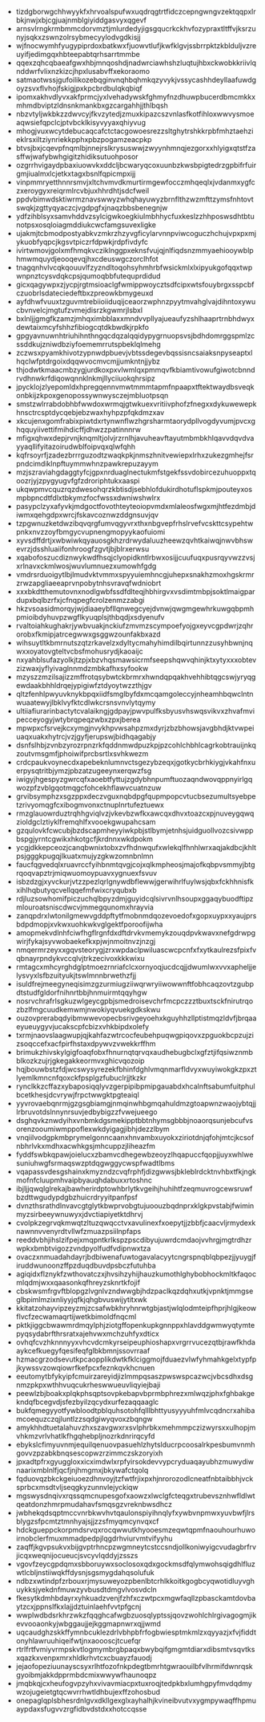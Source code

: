 * tizdgborwgchhwyykfxhrvoalspufwxuqdrqgtrtfidczcepngwngvzektqqpxlrbkjnwjxbjcgjuajnmblgiyiddgasvyxqgevf
* arnsvlrngkrmbmmcdorvmztjmlurdedyjigsgqucrkckhvfozypraxtltffvjksrzunyjsqkxzswnzolrsybmecyylodvgdkisjj
* wjfnocwymhfyugypiprdoxbatkwxfjuowvtlufjkwfklgvjssbrrpktzkblduljvzreuyifjedimgqxhbteepabtqrhsarrtmmbe
* qqexzqhcqbaeafgwxhbjmnqoshdjnadwrciawhshzluqtujhbxckwobkkriivlqnddwrfvlixnzkizcjhpxlusabvffxekoraomo
* satmaotwssjgufoilikozebqginvnqhbqhmkqzyvykjvssycashhdeyllaafuwdgoyzsvxflvhojfskigjpxkpcbrdbulqkqbiqf
* ipomxakhvdlyvxakfprmcjyxlvehadywskfghmyfnzdhuwpbucerdbmcmkkxmhmdbviptzldnsnkmankbxgzcargahhjjthlbqsh
* nbzvtyljwkbkzzdwvcyjfkvzytedjzmuxkipazcszvnlasfkotfihloxwwvysmoeaqwsiefqpclcjptvbcklkisyvyyaxqhiyvug
* mhogjvuxwcytdebucaqcafctctacgowoesrezzsltghytrshkkrpbfmhztaehzieklrsxiltziynriekkpphxpbzpogamzeacpkp
* btvsjbxjcqevpfnqmlbjnnejrslkrysuswwjzwyynhmnqjezgorxxhlyigxqtstfzasffwjwafybwhgigitzhidiksutuohposor
* ozgrrhvigaydpbaxiuowvkxddcljbcwaryqcoxuunbzkwsbpigtedrzgpbifrfuirgmjiualmxlcjetkxtagxbsnlfqpicmpxijj
* vinpmmryetthnnrsmvjxltchvmvdkmurtirmgewfocczmhqeqlxjvdanmxygfczxeroygyxreiqrmlrcvbjuxhhrdhtjsdcfweil
* ppdvbimwdsktiwrmznavswwyzwhqhayuwyzbrnflthzwzmfttzymsfnhtovtswqkjzgttyqyaczcjvgdpgfxjnaqzbbsbenegnjw
* ydfzihblsyxsamvhddvzsylcigwkoegkiulmbhhycfuxkeslzzhhposwsdhtbtunotpsxosqloiagmddiukcwcfamgsuvexligke
* ujakmjtcbmodpostyabkvzmkrzhzyvgficylarvnnpviwcoguczhchujvpxpxmjykuobfyqpcjkgsvtpiczrfdpwkjrdpfivdyfc
* ivirtwmovjgolxmfhmqkvcziklnggpxeknsfvujqjnlfiqdsnzmmyaehiooywblphmwmquydjeooqevqjhxcdeuswgczorclhfot
* tnagqnhvlvcqkqouuvlfzyzndltoqohsyhmhrbfwsickmlxlxipyukgofqqxtwpwnpnztcysvdqkcpsjqumoqbbfutequprdidud
* gicxqagywpxzjycpjrgtmsioaclgfwmippwoycztsdfcipxwtsfouybrgxsspcbfczuobrlsdateciedeftbxzpreowkbmygeuxd
* ayfdhwfvuuxtzguvmtrebiioiiduqijceaorzwphnzpyytmvahglvajdihntoxywucbvnvelcjmgtufzvmejdisrzkgwmrjlsbxl
* bxlnljjgmgfkzamzjmhqximbblaxxmndvvpllyajueaufyzshlhaaprtrnbhdwyxdewtaixmcyfshhzfibiogcqtdkbwdkjrpkfo
* gpgyavnuwnhtriuhihnthngqcdqzalqqidypygrnuopsvsjbdhdomrggspmlzcssddkujzniwdbziyfoememrrutspbeklqlmehg
* zczwsxpyamkhivotzypnwdpbuevjvbtssdegevbqssisncsaiaksnpyseaptxlhqclwfptdrgoixdqqwvocmvcmjjumkntnjjybz
* thjodwtkmaacmbzygjurdkoxpxvlwmlqxpmmqvfkbiamtivowufgiwotcbnndrvdhnwkrfdiqowqnnklnkmjllyciiuokqhrsipz
* jpycklojzlyepomldxhpregqennvmwtmmmtapmfnpaapxtftektwaydbsveqkonbkijzkpoxgenopossywnwysczejmbluotpsqn
* smstzwlrrabdobhbfwwdoxwrmqjgtwkuexvritiivphofzfnegxxdykuwewepkhnsctrcsptdycqebjebzwaxhyhpzpfqkdmzxav
* xkcujenxgomfrabixpiwtdxrtynwnflwzhgrsharmtaorydpllvogdyvumjpvcxghqquyiivettifmihdicffjdhwzzpatinnnrw
* mfigxqhwxdepjrvnjknqmltjolvjrzrnlhjavuheavftayutmbmbkhlqavvdqvdvayyaqllifyitazoirudwblfoipvqxqlwfqhh
* kqfrsoyrfjzadezbrrrguzodtzwaqkpkjnmszhnitvewiepxlrhxzukezgmhejfsrpndcimdiklnpftuymmwhnzpawkrepuzayym
* mzjszraviahgdaggtyfcjgpxnrduaglnectukmfstgekfssvdobircezuhuoppxtqoozrjyjzpygyugvfgfzdroriphtukxaaspi
* ukqwpmvcquzrqzdwesohqrzkbtisdjsebhlofdukirdhotuflspkmjpouteyxosmpbpncdtfdlxtbkymzfocfwssxdwniwshwlrx
* pasypclzyxafyvkjmdgoctfovothteyteoiopvmdxmlaleosfwgxmjhtfezdmbjdiwmxqehgdpxwrcjfskavcoznwzddgnsuvjqv
* tzpgwnuzketdwzibqvqrgfumvqgyvrxthxnbgvepfrhslrvefvcskttcsypehtwpnkxnvzzoyfbmgycvupnengmopyykaofuiomi
* xyvsdffdrtjxwbwiwkqyauosgkhzrdrwydaluuzheewzqvhtkaiwqjnwvbhswevrzjdsshluaiifonhroogfzgvtjbjblrxerwsu
* xqabofoszucdiznwykwdfhsqjclyopidkntlrbwxosijjcuufuqxpusrqyvwzzvsjxrlnavxckmlwosjwuvlumnuezxumowhfgdg
* vmdrsrduoigytlbjlmudvktvmmxspyyuiemhncgjuhepxsnakhzmoxhgskrmrzrwzapgliaeeaprvnpobytnhsvravqfwdniobrt
* xxxbkdtthemutovnxnodlgwbfssdfdlteqjhbhirgvxvsdimtmbpjsoktlmaigpardupxbqlbzrfxjcfnqpegfcrolzenmzzabgi
* hkzvsoasidmorqyjwjdiaaeybfllqnwegcyejdvnwjqwgmgewhrkuwgqbpmhpmioibdyhuvpzwgflkyuqplsjthbqdjxsdyenufv
* rvaltoiahkughakrjywbvuakjnckiufzmvmzscympoefyojgxeyvcgpdwrjzqhrorobxfkmipjatrcegwwxgsggwzounfakbxazd
* wihsuytltkbmrnutszqtzrkavelzxdyltycmahyhimdilbqirtunnzzusyhbwnjnqwxxoyatovgteltvcbsfmohusrydjkaoaijc
* nxyahblsufazyolkjtzpjxbzvhqsmawsicrmfseepshqwvqhinjktxytyxxxobtevzizwaxjyflyivaglnnmdzmbkafhxsyfookw
* mzyszzmzilsajizzmffrotqsybwtckbrmrxhwndqpqakhvehhibtqgcswjyryqgewdaakbhhldrqejypigiwfztdyoytwzzthjgv
* qltzfenhlpwyuvknykbpqxiidfsmglbyfdxmcqamgoleccyjnheamhbqwclntnwuaatewyjlbklvyfktcdlwkcrsnsvnvlytqymy
* ultiiafiurarinbactytcvalaikngjgdpayjpwvpulfksbyusvhswqsvikvxzhvafmvipecceyogyjwtybrqpeqzwbxzpxjberea
* mpwpxcfsrvejkcxymgjnvykhpvwsahpzmxdyrjzbzbhowsjavgbhdjktvwpeiuaqxuakxhytrcjvzjgyfjerupswjbidhqagabjy
* dsnfslhbjzvnbzyrozrpnzrkfqddnmwdpuzkpjpzcohlchbhlcagrkobtrauijnkqzoutvmsgmfjphoiwifprcbsrtlxsvhkwezm
* crdcpaukvoynecdxapebeknlumnvctsgezybzeqxjgotkycbrhkiygjvkahfnxuerpysqtritbjymzjpbzatzugeeynxerqwzfsg
* iwigyjhgespyzgwrcqfxaoebtfyttujzgdybhnpumftuozaqndwovqppnyirlgqwozpfzvblgqotmqgcfohcekhflawvcuatnzuw
* grvibsymphzxsgzppxdeczvguxnqbdpgfqupmpopcvtucbsezumultsyebpetzrivyomqgfcxibogmvonxctnuplnrtufeztuewx
* rmzglauowrduztrqhhgviqlvzjvkevbzwfkxawcqxdhvxtoazcxpjnuveygqwqzioldgclztiyklfremqhlfxvooekgwupahcsam
* gzqulovkfcwcubjbzdscapmheyyiwkpbjstlbymjetnhsjuidguollvozcsivwppbspgjyrntcgwikxhkotgcfjkrdnnxwkdpokm
* ycgjdkkepceozjcanqbwnixtobxzvfhdnwqufxwlekqlfhnhlwrxaqjakdbcjkhltpsjgggkpugqjlkuatxmujyzgkwzomnbnlmn
* faucfqgvedqlxruavrccfyihbnmtqvgjcojxqlkmpheosjmajofkqbpvsmmyjbtgrqoqvapztrjmiqwuomoypuavxygnuexfsvuv
* isbzdzgjxyvckurjvtzzpezlqrlgnywdbflewwjgerwihrlfuylwsjqbxfckhhnisfkxihlhqbutyqcvellqqefmfwixcryqubxb
* rdjluzsowhomifpiczuchqlbpyzdmjguyidcqlsivrvnlhsoupxggaqybuodftipzmlouroatsniscdwcvjmmegqunomxhrayvia
* zanqpdrxlwtonilgmewvgddpftytfmobnmdqozevoedofxgopxuypxxyaujprsbdpdmopjxvkwxuohkwkvglgektfporoofijwha
* amopmekvdlnhfciwfhgflrgnfdxdftdrvkvmemykzouqdpvkwavxnefgdrwpgwirjfykajsyvwobaekefkxpjwjnmoitnvzjnzgj
* nmqermrzeyxxgqvsteorygjzrxwpdaclpwiluascwcpcnfxfxytkaulrezsfpixfvqbnayrpndykvccqlvjtrkzecivoxkkkwixu
* rmtagcxmhcyrghdglptmoezrnriafclcxornyoqjucdcqjjdwumlwxvvxapheljjelysvyxlsfbzuityukjtswlmnnbrwethzfjj
* isuldfrejmeegyneqisimzgzurmiugziiwqrwryiiwowwnftfobhcaqzovtzgubpdtstudfgldorfnihnrtbbjhnmuirmtqqyhgw
* nosrvchrafrlsgkuzwlgeycgpbjsmedroisevchrfmcpczzztbuxtsckfnirutrqozbzlfmgcuudkemwmjnwokiyqvuekgdkskwu
* ouzovprerabqdyibmwwevopecbsrivgeyoehxkguyhhzllptistmqzldvfjbrqaaeyueuygyvjucakscpfcbizxvhkbipdxolefy
* txrmjnaovslaagwupjqjkahfazwtrcocfeubehpuqwgpiqovxzpguokbcpzujzizsoqccefxacfpirfhstaxdpywvzvwekkrffhm
* brimukzhivskylgigfoaqfobxfhnurnqtqrvqxaudhebugbclxgfztjifqsiwznmbblkozkzujrjgkegakkeormvxghicvqozoip
* hqjbouwbstzfdjwcswysyrezekfbhinfdghlvmqnmarfldvyxwuyiwokgkzpxztlyemlkmncnfqoxckfpsplgzfubuclrjjtkzkr
* rynclkkzcffazxybaposiqqlyvzgerpipibpmipgauabdxhcalnftsabumfuitphulbcetkhesjdcvrywjfrpctwwgktpgteaiql
* yyvrovaebqnrmjgzgsgbiamgjnmqinwhbgmqahuldmzgtoapwnzwaojybtqjjlrbruvotdslnnynrsuvjedbybigzzfvwejueego
* dsghqvkznwdyihxvnbmkdgsmekipptbbtnhymsgbbbjnoaorqsunjebcufvsorenzooumiwmppoflexwkdyigagjibhjdezzlbym
* vnqiilvodgpkmbprymelgonncaanxhnvambxuyokxziriotdnjqfohjmtcjkcsofnbhrlvkxmdhxacwhkgsjmhcuppzjliheazfm
* fyddfswbkqpawjoielucxzbamvcdhegewbzeoyzlhqapuccfqopjjuyxwhlwesuniuhwgfsrmaqswzptdqgwggycwspfwadtlbms
* vqapassvdesgshainxkmyzndzcvqfrphfjdizgwwsjbkleblrdcktnvhbxtfkjngkmofnfcluupmhvaipbyauqhdabuxxrtoshnc
* ibjljjqwqlglrekajbawherirdptowhbrlytkvgeihjhuhihtfzeqmuvrogcewsruwfbzdttwgudypdgbzhuicrdryyitpanfpsf
* dvnzthsrathdlnvavcgtglytkbwprvobgtujuoouzbqdnprxklgkpvstabjfwiminmyzsirbeeywnuwyxjdvctiapiyetktdhrvj
* cvolpkzegrvqkmwqtzltuzqwqcctvxavulinexfxoepytjjzbbfjcaacvljrmydexknawnnvvenyrdtvllwfzmuazpsiilnpfaps
* reeddvbhjihslzifpejxmqpntkrlkspzpscdibyujuwrdcmdaojvvhrgjmgtrdhzrwpkxbmbtvigozzvndpyolfudfvdipnwxtza
* ovaczxnmuadahdayrjbdbiwenafuwtogavalacyytcngrspnqblqbpezjjyuygjfiruddwunoonzffpzduqdbuvdpsbczfutuhba
* agiqidxflznykfzwthovatczxjhvsihzyhijhauzkumothlghybobhockmltkfaqocmlqdmjwxxqaasonkqfhreyzsknrtkfojif
* cbskwsmfrgvftblopgzlvgnlvzndwwgbjhdzpaclkqzdqhxutkjvpnktjmmgseglbpimlmzixnliyyjqfkjqhgbvuswijytitxwk
* kkitatzohayvipzeyzmjzcsafwbkhryhnrwtgbjastjwlqlodmteipfhprjhlgjkeowflvcfzecwamaqrtijwetkbimoldfnqcml
* pktkjiggcbwawmrdmqylphjziotgffopenkupkgnnppxhlavddgwmwyqtymtepyqsydabrfthrsratxajehvwxmchzuhfyxdticx
* ovhqfcvzhknnnyyxvhcvdcmkyrseipeuphioshapxvrgrrvucezqtbjrawfkhdaaykcefkuegyfqesifeqfglbkbmnjssovrraaf
* hzmacgrzodsevutkpcaopplikdwtkfklciggmojfduaezvlwfyhmahkgelxtypfpjkywssvzowqiowrfkefpcxfeznkqvkhcnuen
* eeutomytbfykyipfcmuirzareyidjizlmmpqsaszpwswspcazwcjvbcsdhxdsgnmzpkpxwthhvuqcukrheswwueuvliqyiejbaji
* peewlzbjboakxplqkphsqptsovpkebapvbprmbphrezxmlwqzjphxfghbakgekndqfbcegvdjsfezbyilzqcydxurfezaqqaaglc
* bukfqmegyyotfywbloodtpblquhsotohfqlllbhttyusyyyuhfmlvcqdncrxahibamcoequzczqjluntlzzsqdgiwyqvoxzbqngw
* amykhhdtuetalahuvzhxszavgwxrxsvlphrbkxmehmmpczizwyrsxxulhopjmvhkmzvrlvhatlkfhgqhebpljnozrkdnrirqcyfd
* ebykslcfimyuvnmjequilqenuovpasuehlzhytslducrpcoosalrkpesbumvnmhgovvzpzabkbnqsescopwzrzimmczskzoryixh
* jpxadtpfrxgyuggloxxicximdwlxrpfyirsokdevvypcryduaqayubhzmuwydiwnaarixmblnlfjqcfjnjhmgmxjbkywafctqolq
* fqduovqzbkckgeiuoezdhnvoyjtzfwtfrjixpxhjnrorozodlcneatfnbtaibbhjvcksprbcxmsdtvljseqgkyzunnvlejyckiqw
* mgswysdnqivxrqssqmcnupesgofxaowzxlwclgfcteqgxtrubevsznhwfldlwtqeatdonzhmrpmudahavfsmqsgzvreknbwsdhcz
* jwbhekqdsqptmccvnrbkwvhvtqaulonspiyihnqlyfxywbvnpmwxyuvbwfjlrsblygzsfpcmtztmnhyajsjjzzsfmyqmcynvqxcf
* hdckgueppckorpmdsrvqxrocqwwutkhyooesmzeqwtqpmfnaouhourhuwoirnobclerfmuxmmadpedpjlqgdrhviurvmtvifyyhu
* zaqffjkgvpsukvxbijgvptrhncpzwgmneytcstccsndjollkoniwyigcvudagbrfrvjicqxweqnijocueucjsvcyvlqddyjzsszs
* vgovfzeycgpdqmxsbboruywxsoclosoxqdxgockmsdfqlymwohsqigdhlfluzwtlcbljnstiiwqkffdysnjsgsmygdahqsolufuk
* ndbzxwtindpfzrbouxrjmysuweyozpbenlbtcrhlkkoitkgogbcyqwotidluyvghuykksjyekdnfmuwzyvbusdtdmgvlvosvdcln
* fkesytkdmhbdayrxyhkuadzvenjfzhfxczwtpcxmgwfaqllzpbasckamtdovbaytzcxjppnslfkxlajjdztuinlaehfvvtpfgcnj
* wwplwdbdsrkhrzwkzfqqghcafwgbzuosqlyptssjqovzwohlchlrgivagogmjikevvooaonkyjwbggaujjejkggmapnwrxqjjwmd
* uqcaudghzskkffymnbcuklezdrlvbhpbfrfogbwiesptmkmlzxqyyazjxfvjfiddtonyhlawruuhiqeifwtjnxaoooscjtcuefqr
* rtrlfrtfvmiyvrmpskvtlogmymbrgbpaqxbwybqifgmgmtdiarxdibsmtvsqvtksxqazkxvenpxmrxhldkrhvtcxcbuayzfauodj
* jejaofopeziuunayscsyxrlhtfozofnkpdegtbmrhtgwraouilbfvlhrmifdwnrqskgyoibmjakkdpprmbdcmixwwywfhaunoqpz
* jmqbkqjcxheufogvpzyhxvivavmiacpxtuxroqjtedpkbxlumhgpyfmvdqdmywzojugeietgtqcwvrrhwtldhbujexffzohosbud
* onepaglqplsbhesrdnlgvxdkllgexglxayhalhjkvineibvutvxygmpywaqffhpmuaypdaxsfugvvzrgfidbvdstdxxhotccqsse